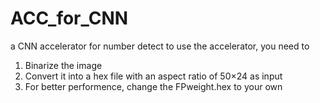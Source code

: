 # ACC_for_CNN
a CNN accelerator for number detect
to use the accelerator, you need to 
1. Binarize the image 
2. Convert it into a hex file with an aspect ratio of 50×24 as input
3. For better performence, change the FPweight.hex to your own